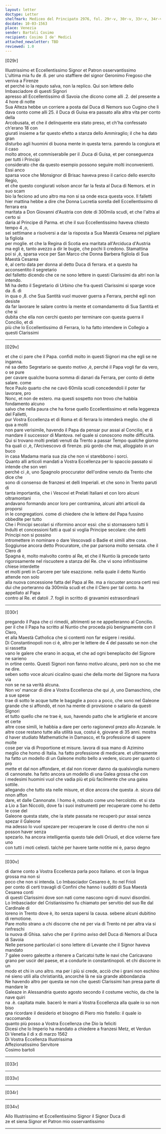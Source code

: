 ```yaml
---
layout: letter
doctype: Letter
shelfmark: Mediceo del Principato 2976, fol. 29r-v, 30r-v, 33r-v, 34r-v
docdate: 10-03-1563
place: Venezia
sender: Bartoli Cosimo
recipient: Cosimo I de' Medici
attached_newsletter: TBD
reviewed: 1.0
---
```


[029r]  
  
  
Illustrissimo et Eccellentissimo Signor et Patron osservantissimo  
L'ultima mia fu de .6. per uno staffiere del signor Geronimo Fregoso che veniva a Firenze  
et perché io la reputo salva, non la replico. Qui son lettere dello Imbasciadore di questi Signori  
apresso all Eccellentissimo di Savoia che dicono come alli .2. del presente a 4 hore di notte  
Sua Alteza hebbe un corriere a posta dal Duca di Nemors suo Cugino che li  
dava conto come alli 25. il Duca di Guisa era passato alla altra vita per conto della  
Arcobusata, et che il delinquente era stato preso, et ch'ha confessato ch'erano 18 con  
giurati insieme a far questo efetto a stanza dello Ammiraglio; il che ha dato gran  
disturbo agli huomini di buona mente in questa terra. parendo la congiura et il caso  
molto atroce, et commiserabile per il .Duca di Guisa, et per conseguenza per tutti i Principi  
considerato che da questo esempio possono seguire molti inconvenienti. Essi anco  
sparsa voce che Monsignor di Brisac haveva preso il carico dello esercito Regio,  
et che questo congiurati volson ancor far la festa al Duca di Nemors. et in suo scam  
bio la feciono ad uno altro ma non si sa onde esca questa voce. Il falletti  
hier mattina hebbe a dire che Donna Lucretia sorella dell Eccellentissimo di ferrara era  
maritata a Don Giovanni d'Austria con dote di 300mila scudi, et che l'altra al certo si  
daria al Principe di Parma. et che il suo Eccellentissimo haveva chiesto tempo 4 ,o,  
sei settimane a risolversi a dar la risposta a Sua Maestà Cesarea nel pigliare la figliola  
per moglie. et che la Regina di Scotia era maritata all'Arciduca d'Austria  
ma egli è, tanto avezzo a dir le bugie, che pochi li credono. Stamattina  
poi si ,è, sparsa voce per San Marco che Donna Barbera figliola di Sua Maestà Cesarea  
è, al certo data per donna al detto Duca di ferrara. et a questo ha acconsentito il segretario  
del falletto dicendo che ce ne sono lettere in questi Clarissimi da altri non la intendo.  
Mi ha detto il Segretario di Urbino che fra questi Clarissimi si sparge voce da .6. dì  
in qua o ,8. che Sua Santità vuol muover guerra a Ferrara, perché egli non desiste  
da far lavorare le salare contro la mente et comandamento di Sua Santità et che si  
dubita che ella non cerchi questo per terminare con questa guerra il Concilio, et di  
più che lo Eccellentissimo di Ferrara, lo ha fatto intendere in Collegio a questi Clarissimi  
  
---  

[029v]  
  
  
et che ci pare che il Papa. confidi molto in questi Signori ma che egli se ne inganna.  
né sa detto Segretario se questo motivo ,è, perché il Papa vogli far da vero, o se pure  
per cavare qualche buona somma di danari da Ferrara, per conto di dette salare. come  
fece Paulo quarto che ne cavò 60mila scudi concedendoli il poter far lavorare, pro  
Nonc, et non de estero. ma questi sospetto non trovo che habbia fondamento alcuno  
salvo che nella paura che ha forse quello Eccellentissimo et nella leggereza del Falletti,  
pur Vostra Eccellenza et di Roma et di ferrara lo intenderà meglio. che di qua a molti  
non pare verisimile, havendo il Papa da pensar pur assai al Concilio, et a  
mandare il successor di Mantova. nel quale si conoscono molte difficultà.  
Qui si trovano molti prelati venuti da Trento a passar Tempo qualche giorno  
fra quali ci ,è, l'Arcivescovo di firenze. più gordo che mai, alloggiato in un buco  
in casa Madama maria sua zia che non vi starebbono i sorci.  
Quanto alli articoli mandati a Vostra Eccellenza per lo spaccio passato si intende che son veri  
perché ci ,è, uno Spagnolo proccurator dell'ordine venuto da Trento che dice che  
sono di consenso de franzesi et delli Imperiali. et che sono in Trento paruti di  
tanta importantia, che i Vescovi et Prelati Italiani et con loro alcuni oltramontani  
andavano formando ancor loro per contramina, alcuni altri articoli da proporsi  
in le congregationi. come di chiedere che le lettere del Papa fussino obbedite per tutto  
Che i Principi secolari si riformino ancor essi: che si stornassero tutti li  
Indulti et concessioni fatti a qual si voglia Principe secolare: che detti Principi non si possino  
intromettere in nominare o dare Vescovadi o Badie et simili altre cose.  
Soggiunse ancora detto Procuratore, che par parsona molto sensata. che il Clero di  
Spagna è, molto malvolto contro al Re, et che il Nuntio là precede tanto  
rigorosamente nel riscuotere a stanza del Re. che vi sono infinitissime chiese interdette  
et molti preti in Carcere per tale esazzione. nella quale il detto Nuntio attende non solo  
alla nuova concessione fatta del Papa al Re. ma a riscuoter ancora certi resi  
dui che porteranno da 300mila scudi et che il Clero per tal conto. ha appellato al Papa  
contro al Re. et datoli .7. fogli in scritto di gravamini estrasordinarii  
  
---  

[030r]  
  
  
pregando il Papa che ci rimedii, altrimenti se ne appelleranno al Concilio.  
per il che il Papa ha scritto al Nuntio che proceda più benignamente con il Clero,  
et alla Maestà Catholica che si contenti non far esigere i residui.  
Di Constantinopoli non ci è, altro per le lettere de 4 del passato se non che si rassetta  
vano le galere che erano in acqua, et che ad ogni beneplacito del Signore ne sarieno  
in ortine cento. Questi Signori non fanno motivo alcuno, però non so che me ne dire.  
seben sotto voce alcuni cicalino quasi che della morte del Signore ma fuora via  
non se ne sa verità alcuna.  
Non vo' mancar di dire a Vostra Eccellenza che qui ,è, uno Damaschino, che a sue spese  
trae di sotto le acque tutte le bagaglie a poco a poco, che sono nel Galeone  
grande che si affondò, et non ha mente di provisione o salario da questi Signori  
et tutto quello che ne trae è, suo, havendo patto che le artiglierie et ancore et certe  
altre cose simili, le habbia a dare per certo ragionevol prezo allo Arzanale. le  
altre cose restano tutte alla utilità sua, costui è, giovane di 35 anni. mostra  
d haver studiato Mathematiche in Damasco, et fa professione di sapere molte  
cose per via di Proportione et misure. lavora di sua mano di Azimino  
meglio che homo di Italia. ha fatto professione di medicare. et ultimamente  
ha fatto un modello di un Galeone molto bello a vedere, sicuro per quanto ci pro  
mette et dal non affondare, et dal non ricever danno da qualsivoglia numero  
di cannonate. ha fatto ancora un modello di una Galea grossa che con  
i medesimi huomini vuol che vadia più et più facilmente che una galea sottile.  
allegando che tutto sta nelle misure, et dice ancora che questa .è. sicura dal nnon affon  
dare, et dalle Cannonate. l homo è, robusto come uno hercolotto. et si sta  
a Lio a San Niccolò, dove fa i suoi instrumenti per recuperare come ho detto le cose del  
Galeone questa state, che la state passata ne recuperò pur assai senza spezar il Galeone  
ma adesso lo vuol spezare per recuperare le cose di dentro che non si posson haver senza  
spezarlo. ha ancora intelligentia questo tale delli Oriuoli, et dice volerne fare uno  
con tutti i moti celesti. talchè per havere tante notitie mi è, parso degno  
  
---  

[030v]  
  
  
di darne conto a Vostra Eccellenza parla poco Italiano. et con la lingua grossa ma non sì  
poco che non si intenda. Lo Imbasciador Cesareo è, ito nel Frioli  
per conto di certi travagli di Confini che hanno i sudditi di Sua Maestà Cesarea conti  
di questi Clarissimi dove son nati come nascono ogni dì nuovi disordini.  
Lo Imbasciador del Cristianissimo fu chiamato per servitio del suo Re dal Cardinale di  
loreno in Trento dove è, ito senza sapersi la causa. sebene alcuni dubitino  
di remotione.  
Pare molto strano a chi discorre che né per via di Trento né per altra via si rinfreschi  
la nuova di Ghisa. salvo che per il primo aviso dell Duca di Nemors al Duca di Savoia  
Nelle persone particulari ci sono lettere di Levante che il Signor haveva mandato  
7 galee overo galeotte a ritenere a Caricatoi tutte le navi che Caricavano  
grano per uscir del paese, et a condurle in constantinopoli. et chi discorre in un  
modo et chi in uno altro. ma per i più si crede, acciò che i grani non eschino  
né sieno utili alla christianità, ancorchè là ne sia grande abbondanzia  
Ne havendo altro per questa se non che questi Clarissimi han presa parte di mandare le  
Galeaze in Alessandria questo agosto secondo il costume vechio, da che la nave quiri  
na .è. capitata male. bacerò le mani a Vostra Eccellenza alla quale io so non biso  
gna ricordare il desiderio et bisogno di Piero mio fratello: il quale io raccomando  
quanto più posso a Vostra Eccellenza che Dio la feliciti  
Dicesi che lo Imperio ha mandato a chiedere a franzesi Metz, et Verdun  
Di Venetia il dì x di marzo 1562  
Di Vostra Eccellenza Illustrissima  
Affezionatissimo Servitore  
Cosimo bartoli  
  
---  

[033r]  
  
  
  
---  

[033v]  
  
  
  
---  

[034r]  
  
  
  
---  

[034v]  
  
  
Allo Illustrissimo et Eccellentissimo Signor il Signor Duca di  
 ze et siena Signor et Patron mio osservantissimo  
  
---  

